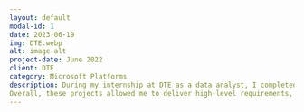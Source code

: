 ```yaml
---
layout: default
modal-id: 1
date: 2023-06-19
img: DTE.webp
alt: image-alt
project-date: June 2022
client: DTE
category: Microsoft Platforms
description: During my internship at DTE as a data analyst, I completed three projects.The first project involved creating a PowerApp app to organize, filter, insert, and delete licenses within a SharePoint list. It took approximately one month to complete. Using Agile methodologies, I presented my prototype app to my supervisor on a weekly basis and incorporated feedback into the development process. The goal was to leverage the features of PowerApps to provide a convenient solution for managing licenses. I connected the PowerApp to the SharePoint list and DTE's active directory, allowing easy lookup of names, job titles, and emails. The app enabled users to select licenses from a dropdown and provided filtering options based on expiration dates, license types, keywords, and names. Additionally, it included buttons for editing and deleting entries, with pop-up notifications to prevent accidental deletions or duplicates. The success of this project led to another opportunity.In project two, my supervisor was impressed with my work on the first project and asked me to create a similar PowerApp app but focused on password management. Using a separate SharePoint list dedicated to company-issued passwords, I enhanced the app with additional features, including password hiding and restricted access to authorized personnel only. This project also took approximately one month to complete.Lastly, project three involved creating a Power BI dashboard using the same SharePoint list from project one. The goal was to provide visually appealing and informative insights into license allocation within the company. The Power BI dashboard showcased details such as expired licenses and the percentage of each license type used by the company. I paid attention to color choices, considering colorblind users. This project further strengthened my skills with Microsoft platforms.
Overall, these projects allowed me to deliver high-level requirements, adhere to Agile methodologies, and become proficient in PowerApps and Power BI. The solutions I developed provided valuable insights for license allocation, improved management processes, streamlined operations, and enhanced security for company-issued licenses and passwords at DTE.
---
```

